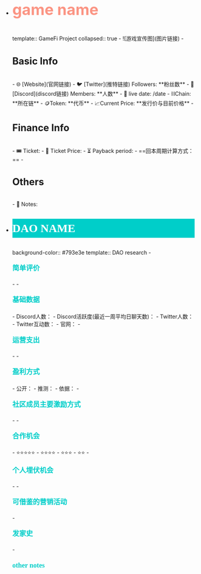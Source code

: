 - <p style="font-size:40px; color:#FB9483; font-weight:bold;line-height:50px">game name</p>
  template:: GameFi Project
  collapsed:: true
	- ![游戏宣传图](图片链接)
	- <p style="font-size:25px; font-weight:bold; line-height:50px">Basic Info</P>
		- 🌐 [Website](官网链接)
		- 🐦 [Twitter](推特链接) Followers: **粉丝数**
		- 🔷 [Discord](discord链接) Members: **人数**
		- 📅 live date: /date
		- ⛓️Chain: **所在链**
		- 🪙Token: **代币**
		- 📈Current Price: **发行价与目前价格**
	- <p style="font-size:25px; font-weight:bold; line-height:50px">Finance Info</P>
		- 🎟️ Ticket:
		- 💸 Ticket Price:
		- ⏳ Payback period:
			- ==回本周期计算方式：==
	- <p style="font-size:25px; font-weight:bold; line-height:50px">Others</P>
		- 📝 Notes:
- <p style="color:#FFFFFF; font-size:30px; font-family:SourceHanSansCN-Regular; font-weight:bold; line-height:50px; background:#00cec9"> DAO NAME</p>
  background-color:: #793e3e
  template:: DAO research
	- <p style="color:#00cec9; font-size:18px; font-family:SourceHanSansCN-Regular; font-weight:bold; line-height:30px">简单评价</p>
		-
	- <p style="color:#00cec9; font-size:18px; font-family:SourceHanSansCN-Regular; font-weight:bold; line-height:30px">基础数据</p>
		- Discord人数：
		- Discord活跃度(最近一周平均日聊天数)：
		- Twitter人数：
		- Twitter互动数：
		- 官网：
	- <p style="color:#00cec9; font-size:18px; font-family:SourceHanSansCN-Regular; font-weight:bold; line-height:30px">运营支出</p>
		-
	- <p style="color:#00cec9; font-size:18px; font-family:SourceHanSansCN-Regular; font-weight:bold; line-height:30px">盈利方式</p>
		- 公开：
		- 推测：
			- 依据：
	- <p style="color:#00cec9; font-size:18px; font-family:SourceHanSansCN-Regular; font-weight:bold; line-height:30px">社区成员主要激励方式</p>
		-
	- <p style="color:#00cec9; font-size:18px; font-family:SourceHanSansCN-Regular; font-weight:bold; line-height:30px">合作机会</p>
		- ⭐⭐⭐⭐⭐
		- ⭐⭐⭐⭐
		- ⭐⭐⭐
		- ⭐⭐
	- <p style="color:#00cec9; font-size:18px; font-family:SourceHanSansCN-Regular; font-weight:bold; line-height:30px">个人埋伏机会</p>
		-
	- <p style="color:#00cec9; font-size:18px; font-family:SourceHanSansCN-Regular; font-weight:bold; line-height:30px">可借鉴的营销活动</p>
	- <p style="color:#00cec9; font-size:18px; font-family:SourceHanSansCN-Regular; font-weight:bold; line-height:30px">发家史</p>
	- <p style="color:#00cec9; font-size:18px; font-family:SourceHanSansCN-Regular; font-weight:bold; line-height:30px">other notes</p>